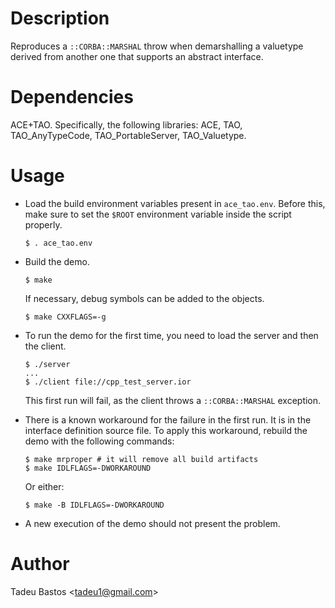 # Description

  Reproduces a `::CORBA::MARSHAL` throw when demarshalling a valuetype
  derived from another one that supports an abstract interface.

# Dependencies

  ACE+TAO. Specifically, the following libraries: ACE, TAO,
  TAO_AnyTypeCode, TAO_PortableServer, TAO_Valuetype.

# Usage

  - Load the build environment variables present in `ace_tao.env`.
    Before this, make sure to set the `$ROOT` environment variable
    inside the script properly.

        $ . ace_tao.env

  - Build the demo.

        $ make

    If necessary, debug symbols can be added to the objects.

        $ make CXXFLAGS=-g

  - To run the demo for the first time, you need to load the server and
    then the client.

        $ ./server
        ...
        $ ./client file://cpp_test_server.ior

    This first run will fail, as the client throws a `::CORBA::MARSHAL`
    exception.

  - There is a known workaround for the failure in the first run. It is
    in the interface definition source file. To apply this workaround,
    rebuild the demo with the following commands:

        $ make mrproper # it will remove all build artifacts
        $ make IDLFLAGS=-DWORKAROUND

    Or either:

        $ make -B IDLFLAGS=-DWORKAROUND

  - A new execution of the demo should not present the problem.

# Author

  Tadeu Bastos <<tadeu1@gmail.com>>

<!-- vim::tw=72 et ai
-->
